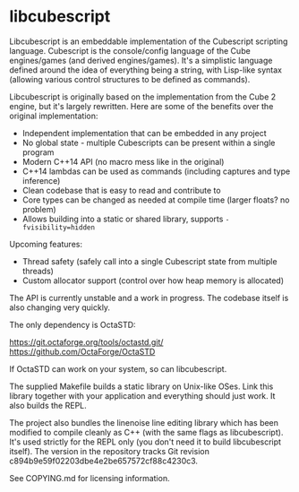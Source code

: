 # libcubescript

Libcubescript is an embeddable implementation of the Cubescript scripting
language. Cubescript is the console/config language of the Cube engines/games
(and derived engines/games). It's a simplistic language defined around the
idea of everything being a string, with Lisp-like syntax (allowing various
control structures to be defined as commands).

Libcubescript is originally based on the implementation from the Cube 2 engine,
but it's largely rewritten. Here are some of the benefits over the original
implementation:

* Independent implementation that can be embedded in any project
* No global state - multiple Cubescripts can be present within a single program
* Modern C++14 API (no macro mess like in the original)
* C++14 lambdas can be used as commands (including captures and type inference)
* Clean codebase that is easy to read and contribute to
* Core types can be changed as needed at compile time (larger floats? no problem)
* Allows building into a static or shared library, supports `-fvisibility=hidden`

Upcoming features:

* Thread safety (safely call into a single Cubescript state from multiple threads)
* Custom allocator support (control over how heap memory is allocated)

The API is currently unstable and a work in progress. The codebase itself is
also changing very quickly.

The only dependency is OctaSTD:

https://git.octaforge.org/tools/octastd.git/  
https://github.com/OctaForge/OctaSTD

If OctaSTD can work on your system, so can libcubescript.

The supplied Makefile builds a static library on Unix-like OSes. Link this
library together with your application and everything should just work. It also
builds the REPL.

The project also bundles the linenoise line editing library which has been modified
to compile cleanly as C++ (with the same flags as libcubescript). It's used strictly
for the REPL only (you don't need it to build libcubescript itself). The version
in the repository tracks Git revision c894b9e59f02203dbe4e2be657572cf88c4230c3.

See COPYING.md for licensing information.
